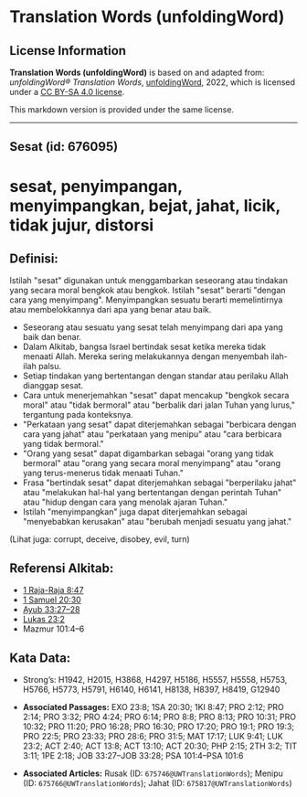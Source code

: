 # Translation Words (unfoldingWord)

## License Information

**Translation Words (unfoldingWord)** is based on and adapted from: _unfoldingWord® Translation Words_, [unfoldingWord](https://unfoldingword.org/utw), 2022, which is licensed under a [CC BY-SA 4.0 license](https://creativecommons.org/licenses/by-sa/4.0/legalcode.en).

This markdown version is provided under the same license.



--------------------------------

## Sesat (id: 676095)

sesat, penyimpangan, menyimpangkan, bejat, jahat, licik, tidak jujur, distorsi
==============================================================================

Definisi:
---------

Istilah "sesat" digunakan untuk menggambarkan seseorang atau tindakan yang secara moral bengkok atau bengkok. Istilah "sesat" berarti "dengan cara yang menyimpang". Menyimpangkan sesuatu berarti memelintirnya atau membelokkannya dari apa yang benar atau baik.

* Seseorang atau sesuatu yang sesat telah menyimpang dari apa yang baik dan benar.
* Dalam Alkitab, bangsa Israel bertindak sesat ketika mereka tidak menaati Allah. Mereka sering melakukannya dengan menyembah ilah\-ilah palsu.
* Setiap tindakan yang bertentangan dengan standar atau perilaku Allah dianggap sesat.
* Cara untuk menerjemahkan "sesat" dapat mencakup "bengkok secara moral" atau "tidak bermoral" atau "berbalik dari jalan Tuhan yang lurus," tergantung pada konteksnya.
* "Perkataan yang sesat" dapat diterjemahkan sebagai "berbicara dengan cara yang jahat" atau "perkataan yang menipu" atau "cara berbicara yang tidak bermoral."
* "Orang yang sesat" dapat digambarkan sebagai "orang yang tidak bermoral" atau "orang yang secara moral menyimpang" atau "orang yang terus\-menerus tidak menaati Tuhan."
* Frasa "bertindak sesat" dapat diterjemahkan sebagai "berperilaku jahat" atau "melakukan hal\-hal yang bertentangan dengan perintah Tuhan" atau "hidup dengan cara yang menolak ajaran Tuhan."
* Istilah "menyimpangkan" juga dapat diterjemahkan sebagai "menyebabkan kerusakan" atau "berubah menjadi sesuatu yang jahat."

(Lihat juga: corrupt, deceive, disobey, evil, turn)

Referensi Alkitab:
------------------

* [1 Raja\-Raja 8:47](https://ref.ly/1Kgs0:0)
* [1 Samuel 20:30](https://ref.ly/1Sam0:0)
* [Ayub 33:27–28](https://ref.ly/Job33:27-Job33:28)
* [Lukas 23:2](https://ref.ly/Luke23:2)
* Mazmur 101:4–6

Kata Data:
----------

* Strong’s: H1942, H2015, H3868, H4297, H5186, H5557, H5558, H5753, H5766, H5773, H5791, H6140, H6141, H8138, H8397, H8419, G12940

* **Associated Passages:** EXO 23:8; 1SA 20:30; 1KI 8:47; PRO 2:12; PRO 2:14; PRO 3:32; PRO 4:24; PRO 6:14; PRO 8:8; PRO 8:13; PRO 10:31; PRO 10:32; PRO 11:20; PRO 16:28; PRO 16:30; PRO 17:20; PRO 19:1; PRO 19:3; PRO 22:5; PRO 23:33; PRO 28:6; PRO 31:5; MAT 17:17; LUK 9:41; LUK 23:2; ACT 2:40; ACT 13:8; ACT 13:10; ACT 20:30; PHP 2:15; 2TH 3:2; TIT 3:11; 1PE 2:18; JOB 33:27–JOB 33:28; PSA 101:4–PSA 101:6
* **Associated Articles:** Rusak (ID: `675746@UWTranslationWords`); Menipu (ID: `675766@UWTranslationWords`); Jahat (ID: `675817@UWTranslationWords`)

